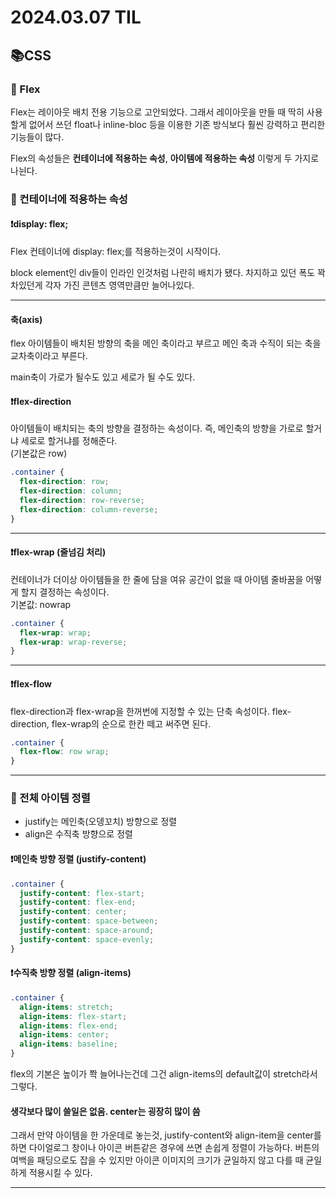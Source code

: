 # 2024.03.07 TIL

## 📚CSS

### 🚨 Flex

Flex는 레이아웃 배치 전용 기능으로 고안되었다. 그래서 레이아웃을 만들 때 딱히 사용할게 없어서 쓰던 float나 inline-bloc 등을 이용한 기존 방식보다 훨씬 강력하고 편리한 기능들이 많다.

Flex의 속성들은 **컨테이너에 적용하는 속성**, **아이템에 적용하는 속성** 이렇게 두 가지로 나뉜다.

### 📌 컨테이너에 적용하는 속성

#### ❗️display: flex;

Flex 컨테이너에 display: flex;를 적용하는것이 시작이다.

block element인 div들이 인라인 인것처럼 나란히 배치가 됐다. 차지하고 있던 폭도 꽉 차있던게 각자 가진 콘텐츠 영역만큼만 늘어나있다.

---

#### 축(axis)

flex 아이템들이 배치된 방향의 축을 메인 축이라고 부르고 메인 축과 수직이 되는 축을 교차축이라고 부른다.

main축이 가로가 될수도 있고 세로가 될 수도 있다.

#### ❗️flex-direction

아이템들이 배치되는 축의 방향을 결정하는 속성이다. 즉, 메인축의 방향을 가로로 할거냐 세로로 할거냐를 정해준다.<br>
(기본값은 row)

```css
.container {
  flex-direction: row;
  flex-direction: column;
  flex-direction: row-reverse;
  flex-direction: column-reverse;
}
```

---

#### ❗️flex-wrap (줄넘김 처리)

컨테이너가 더이상 아이템들을 한 줄에 담을 여유 공간이 없을 때 아이템 줄바꿈을 어떻게 할지 결정하는 속성이다.
<br>기본값: nowrap

```css
.container {
  flex-wrap: wrap;
  flex-wrap: wrap-reverse;
}
```

---

#### ❗️flex-flow

flex-direction과 flex-wrap을 한꺼번에 지정할 수 있는 단축 속성이다. flex-direction, flex-wrap의 순으로 한칸 떼고 써주면 된다.

```css
.container {
  flex-flow: row wrap;
}
```

---

### 📌 전체 아이템 정렬

- justify는 메인축(오뎅꼬치) 방향으로 정렬
- align은 수직축 방향으로 정렬

#### ❗️메인축 방향 정렬 (justify-content)

```css
.container {
  justify-content: flex-start;
  justify-content: flex-end;
  justify-content: center;
  justify-content: space-between;
  justify-content: space-around;
  justify-content: space-evenly;
}
```

#### ❗️수직축 방향 정렬 (align-items)

```css
.container {
  align-items: stretch;
  align-items: flex-start;
  align-items: flex-end;
  align-items: center;
  align-items: baseline;
}
```

flex의 기본은 높이가 쫙 늘어나는건데 그건 align-items의 default값이 stretch라서 그렇다.

#### 생각보다 많이 쓸일은 없음. center는 굉장히 많이 씀

그래서 만약 아이템을 한 가운데로 놓는것, justify-content와 align-item을 center를 하면 다이얼로그 창이나 아이콘 버튼같은 경우에 쓰면 손쉽게 정렬이 가능하다. 버튼의 여백을 패딩으로도 잡을 수 있지만 아이콘 이미지의 크기가 균일하지 않고 다를 때 균일하게 적용시킬 수 있다.

---
